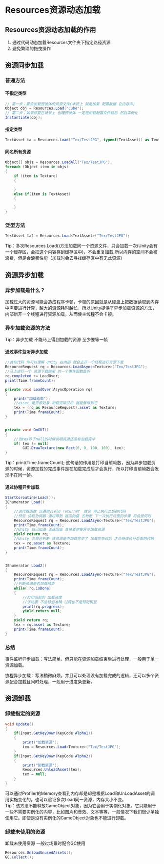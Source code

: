 # Resources资源动态加载 

## Resources资源动态加载的作用  
1. 通过代码动态加载Resources文件夹下指定路径资源
2. 避免繁琐的拖曳操作

## 资源同步加载

### 普通方法  
#### 不指定类型
``` C# 
// 第一步：要去加载预设体的资源文件(本质上 就是加载 配置数据 在内存中)
Object obj = Resources.Load("Cube");
// 第二步：如果想要在场景上 创建预设体 一定是加载配置文件过后 然后实例化
Instantiate(obj);
```
#### 指定类型 
``` C# 
TextAsset ta = Resources.Load("Tex/TestJPG", typeof(TextAsset)) as TextAsset;
```
#### 同名所有资源
``` C#  
Object[] objs = Resources.LoadAll("Tex/TestJPG");
foreach (Object item in objs)
{
    if (item is Texture)
    { 

    }
    else if(item is TextAsset)
    {

    }
}
```
### 泛型方法
``` C# 
TextAsset ta2 = Resources.Load<TextAsset>("Tex/TestJPG");
```
Tip：多次Resources.Load()方法加载同一个资源文件，只会加载一次(Unity会有一个缓存区，会把这个内容存到缓存区中)，不会重复加载,所以内存的空间不会被浪费，但是会浪费性能（加载时会去寻找缓存区中有无此资源）

## 资源异步加载 
### 异步加载是什么？ 
加载过大的资源可能会造成程序卡顿，卡顿的原因就是从硬盘上把数据读取到内存中需要进行计算，越大的资源耗时越长，所以Unity提供了异步加载资源的方法，内部新开一个线程进行资源加载，从而使主线程不会卡顿。
### 异步加载资源的方法
Tip：异步加载 不能马上得到加载的资源 至少要等一帧
#### 通过事件监听异步加载
``` C# 
//这句代码 你可以理解 Unity 在内部 就会去开一个线程进行资源下载
ResourceRequest rq = Resources.LoadAsync<Texture>("Tex/TestJPG");
//马上进行一个 资源下载结束 的一个事件函数监听
rq.completed += LoadOver;
print(Time.frameCount);

private void LoadOver(AsyncOperation rq)
{
    print("加载结束");
    //asset 是资源对象 加载完毕过后 就能够得到它
    tex = (rq as ResourceRequest).asset as Texture;
    print(Time.frameCount);
}


private void OnGUI()
{
    //当tex等于null的时候说明资源还没有加载完毕
    if( tex != null)
        GUI.DrawTexture(new Rect(0, 0, 100, 100), tex);
}
```
Tip：print(Time.frameCount); 这句话的作用是打印当前帧数，因为异步加载资源的时候，资源加载的完成事件是在加载完成后才会执行，所以打印当前帧数会发现不在同一帧。
#### 通过协程异步加载
``` C# 
StartCoroutine(Load());
IEnumerator Load()
{
    //迭代器函数 当遇到yield return时  就会 停止执行之后的代码
    //然后 协程协调器 通过得到 返回的值 去判断 下一次执行后面的步骤 将会是何时
    ResourceRequest rq = Resources.LoadAsync<Texture>("Tex/TestJPG");
    print(Time.frameCount);
    //Unity 自己知道 该返回值 意味着你在异步加载资源 
    yield return rq;
    //Unity 会自己判断 该资源是否加载完毕了 加载完毕过后 才会继续执行后面的代码
    tex = rq.asset as Texture;
    print(Time.frameCount);
}


IEnumerator Load2()
{
    ResourceRequest rq = Resources.LoadAsync<Texture>("Tex/TestJPG");
    print(Time.frameCount);
    //判断资源是否加载结束
    while(!rq.isDone)
    {
        //打印当前的 加载进度 
        //该进度 不会特别准确 过渡也不是特别明显
        print(rq.progress);
        yield return null;
    }
    yield return rq;
    tex = rq.asset as Texture;
    print(Time.frameCount);
}
```
### 总结
事件监听异步加载：写法简单，但只能在资源加载结束后进行处理，一般用于单一资源加载。  

协程异步加载：写法稍微麻烦，并且可以处理没有加载完成的逻辑，还可以多个资源配合加载且同时处理，一般用于进度条更新。

## 资源卸载
### 卸载指定的资源
``` C#
void Update()
{
    if(Input.GetKeyDown(KeyCode.Alpha1))
    {
        print("加载资源");
        tex = Resources.Load<Texture>("Tex/TestJPG");
    }
    if(Input.GetKeyDown(KeyCode.Alpha2))
    {
        print("卸载资源");
        Resources.UnloadAsset(tex);
        tex = null;
    }
}
```
可以通过Profiler的Memory查看到内存却是却是根据Load和UnLoadAsset的调用实施变化的。也可以验证多次Load同一资源，内存大小不变。  
Tip：该方法不能释放GameObject对象，因为它会用于实例化对象。它只能用于一些不需要实例化的内容，比如图片和音效、文本等等，一般情况下我们很少单独使用它。即使是没有实例化的GameObject对象也不能进行卸载。
### 卸载未使用的资源
卸载未使用资源 一般过场景时配合GC使用
``` C#
Resources.UnloadUnusedAssets();
GC.Collect();
```
